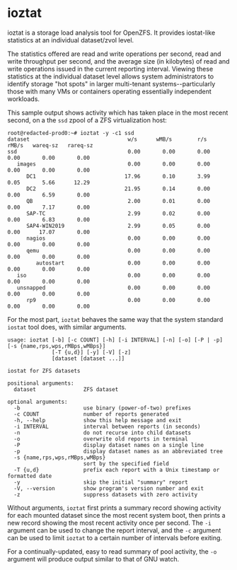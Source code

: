 # ioztat
ioztat is a storage load analysis tool for OpenZFS. It provides iostat-like statistics at an individual dataset/zvol level.

The statistics offered are read and write operations per second, read and write throughput per second, and the average size (in kilobytes) of read and write operations issued in the current reporting interval. Viewing these statistics at the individual dataset level allows system administrators to identify storage "hot spots" in larger multi-tenant systems--particularly those with many VMs or containers operating essentially independent workloads.

This sample output shows activity which has taken place in the most recent second, on a the `ssd` zpool of a ZFS virtualization host:

````
root@redacted-prod0:~# ioztat -y -c1 ssd
dataset                               w/s      wMB/s        r/s      rMB/s   wareq-sz   rareq-sz
ssd                                   0.00       0.00       0.00       0.00       0.00       0.00
   images                             0.00       0.00       0.00       0.00       0.00       0.00
      DC1                            17.96       0.10       3.99       0.05       5.66      12.29
      DC2                            21.95       0.14       0.00       0.00       6.59       0.00
      QB                              2.00       0.01       0.00       0.00       7.17       0.00
      SAP-TC                          2.99       0.02       0.00       0.00       6.83       0.00
      SAP4-WIN2019                    2.99       0.05       0.00       0.00      17.07       0.00
      nagios                          0.00       0.00       0.00       0.00       0.00       0.00
      qemu                            0.00       0.00       0.00       0.00       0.00       0.00
         autostart                    0.00       0.00       0.00       0.00       0.00       0.00
   iso                                0.00       0.00       0.00       0.00       0.00       0.00
   unsnapped                          0.00       0.00       0.00       0.00       0.00       0.00
      rp9                             0.00       0.00       0.00       0.00       0.00       0.00
````

For the most part, `ioztat` behaves the same way that the system standard `iostat` tool does, with similar arguments.

````
usage: ioztat [-b] [-c COUNT] [-h] [-i INTERVAL] [-n] [-o] [-P | -p] [-s {name,rps,wps,rMBps,wMBps}]
              [-T {u,d}] [-y] [-V] [-z]
              [dataset [dataset ...]]

iostat for ZFS datasets

positional arguments:
  dataset               ZFS dataset

optional arguments:
  -b                    use binary (power-of-two) prefixes
  -c COUNT              number of reports generated
  -h, --help            show this help message and exit
  -i INTERVAL           interval between reports (in seconds)
  -n                    do not recurse into child datasets
  -o                    overwrite old reports in terminal
  -P                    display dataset names on a single line
  -p                    display dataset names as an abbreviated tree
  -s {name,rps,wps,rMBps,wMBps}
                        sort by the specified field
  -T {u,d}              prefix each report with a Unix timestamp or formatted date
  -y                    skip the initial "summary" report
  -V, --version         show program's version number and exit
  -z                    suppress datasets with zero activity
  ````

Without arguments, `ioztat` first prints a summary record showing activity for each mounted dataset since the most recent system boot, then prints a new record showing the most recent activity once per second. The `-i` argument can be used to change the report interval, and the `-c` argument can be used to limit `ioztat` to a certain number of intervals before exiting.

For a continually-updated, easy to read summary of pool activity, the `-o` argument will produce output similar to that of GNU watch.